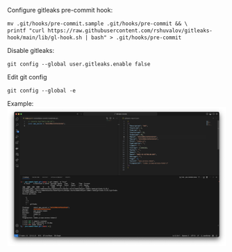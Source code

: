 Configure gitleaks pre-commit hook:
```
mv .git/hooks/pre-commit.sample .git/hooks/pre-commit && \
printf "curl https://raw.githubusercontent.com/rshuvalov/gitleaks-hook/main/lib/gl-hook.sh | bash" > .git/hooks/pre-commit
```

Disable gitleaks:
```
git config --global user.gitleaks.enable false
```

Edit git config
```
git config --global -e
```

Example:
![example](assets/example.png)
